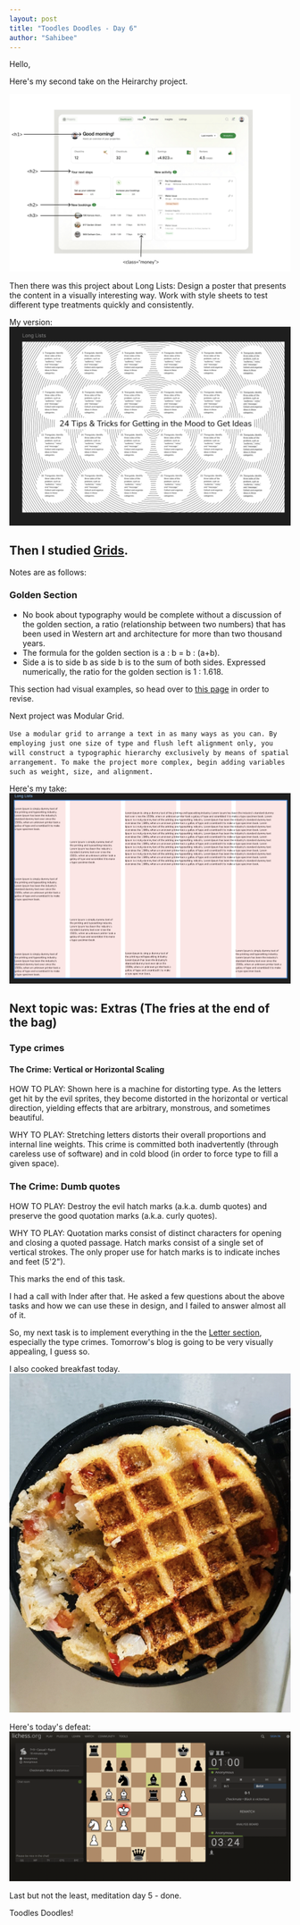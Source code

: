 ```yaml
---
layout: post
title: "Toodles Doodles - Day 6"
author: "Sahibee"
---
```


Hello,

Here's my second take on the Heirarchy project.

![Heirarchy-1](../images/july/heirarchy-1.png)

Then there was this project about Long Lists:
Design a poster that presents the content in a visually interesting way. Work with style sheets to test different type treatments quickly and consistently.

My version:
![Long Lists](../images/july/long-lists.png)

## Then I studied [Grids](https://web.archive.org/web/20161014001909/http://thinkingwithtype.com/contents/grid).

Notes are as follows:

### Golden Section

- No book about typography would be complete without a discussion of the golden section, a ratio (relationship between two numbers) that has been used in Western art and architecture for more than two thousand years.
- The formula for the golden section is a : b = b : (a+b).
- Side a is to side b as side b is to the sum of both sides. Expressed numerically, the ratio for the golden section is 1 : 1.618.

This section had visual examples, so head over to [this page](https://web.archive.org/web/20161014001909/http://thinkingwithtype.com/contents/grid) in order to revise.

Next project was Modular Grid.

`Use a modular grid to arrange a text in as many ways as you can. By employing just one size of type and flush left alignment only, you will construct a typographic hierarchy exclusively by means of spatial arrangement. To make the project more complex, begin adding variables such as weight, size, and alignment.`

Here's my take:
![Modular Grid](../images/july/modular-grids.png)

## Next topic was: Extras (The fries at the end of the bag)

### Type crimes

#### The Crime: Vertical or Horizontal Scaling

HOW TO PLAY: Shown here is a machine for distorting type. As the letters get hit by the evil sprites, they become distorted in the horizontal or vertical direction, yielding effects that are arbitrary, monstrous, and sometimes beautiful.

WHY TO PLAY: Stretching letters distorts their overall proportions and internal line weights. This crime is committed both inadvertently (through careless use of software) and in cold blood (in order to force type to fill a given space).

### The Crime: Dumb quotes

HOW TO PLAY: Destroy the evil hatch marks (a.k.a. dumb quotes) and preserve the good quotation marks (a.k.a. curly quotes).

WHY TO PLAY: Quotation marks consist of distinct characters for opening and closing a quoted passage. Hatch marks consist of a single set of vertical strokes. The only proper use for hatch marks is to indicate inches and feet (5'2").

This marks the end of this task.

I had a call with Inder after that. He asked a few questions about the above tasks and how we can use these in design, and I failed to answer almost all of it.

So, my next task is to implement everything in the the [Letter section](https://web.archive.org/web/20161011001342/http://www.thinkingwithtype.com/contents/letter), especially the type crimes.
Tomorrow's blog is going to be very visually appealing, I guess so.

I also cooked breakfast today.
![Breakfast](../images/july/breakfast-1.png)

Here's today's defeat:
![Chess Match](../images/july/match-1.png)

Last but not the least, meditation day 5 - done.

Toodles Doodles!
